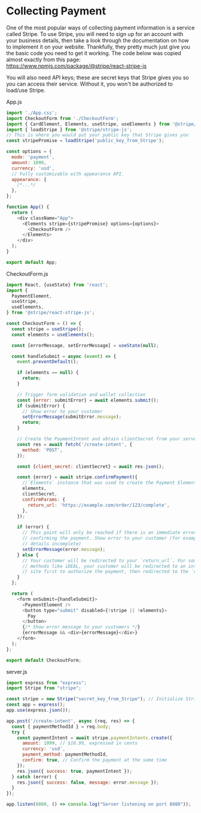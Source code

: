 # Collecting Payment

One of the most popular ways of collecting payment information is a service called Stripe. To use Stripe, you will need to sign up for an account with your business details, then take a look through the documentation on how to implement it on your website. Thankfully, they pretty much just give you the basic code you need to get it working. The code below was copied almost exactly from this page: https://www.npmjs.com/package/@stripe/react-stripe-js

You will also need API keys; these are secret keys that Stripe gives you so you can access their service. Without it, you won't be authorized to load/use Stripe.

App.js

```js
import './App.css';
import CheckoutForm from './CheckoutForm';
import { CardElement, Elements, useStripe, useElements } from '@stripe/react-stripe-js';
import { loadStripe } from '@stripe/stripe-js';
// This is where you would put your public key that Stripe gives you
const stripePromise = loadStripe('public_key_from_Stripe');

const options = {
  mode: 'payment',
  amount: 1099,
  currency: 'usd',
  // Fully customizable with appearance API.
  appearance: {
    /*...*/
  },
};

function App() {
  return (
    <div className="App">
      <Elements stripe={stripePromise} options={options}>
        <CheckoutForm />
      </Elements>
    </div>
  );
}

export default App;
```

CheckoutForm.js

```js
import React, {useState} from 'react';
import {
  PaymentElement,
  useStripe,
  useElements,
} from '@stripe/react-stripe-js';

const CheckoutForm = () => {
  const stripe = useStripe();
  const elements = useElements();

  const [errorMessage, setErrorMessage] = useState(null);

  const handleSubmit = async (event) => {
    event.preventDefault();

    if (elements == null) {
      return;
    }

    // Trigger form validation and wallet collection
    const {error: submitError} = await elements.submit();
    if (submitError) {
      // Show error to your customer
      setErrorMessage(submitError.message);
      return;
    }

    // Create the PaymentIntent and obtain clientSecret from your server endpoint
    const res = await fetch('/create-intent', {
      method: 'POST',
    });

    const {client_secret: clientSecret} = await res.json();

    const {error} = await stripe.confirmPayment({
      //`Elements` instance that was used to create the Payment Element
      elements,
      clientSecret,
      confirmParams: {
        return_url: 'https://example.com/order/123/complete',
      },
    });

    if (error) {
      // This point will only be reached if there is an immediate error when
      // confirming the payment. Show error to your customer (for example, payment
      // details incomplete)
      setErrorMessage(error.message);
    } else {
      // Your customer will be redirected to your `return_url`. For some payment
      // methods like iDEAL, your customer will be redirected to an intermediate
      // site first to authorize the payment, then redirected to the `return_url`.
    }
  };

  return (
    <form onSubmit={handleSubmit}>
      <PaymentElement />
      <button type="submit" disabled={!stripe || !elements}>
        Pay
      </button>
      {/* Show error message to your customers */}
      {errorMessage && <div>{errorMessage}</div>}
    </form>
  );
};

export default CheckoutForm;
```

server.js

```js
import express from "express";
import Stripe from "stripe";

const stripe = new Stripe("secret_key_from_Stripe"); // Initialize Stripe
const app = express();
app.use(express.json());

app.post('/create-intent', async (req, res) => {
  const { paymentMethodId } = req.body;
  try {
    const paymentIntent = await stripe.paymentIntents.create({
      amount: 1099, // $10.99, expressed in cents
      currency: 'usd',
      payment_method: paymentMethodId,
      confirm: true, // Confirm the payment at the same time
    });
    res.json({ success: true, paymentIntent });
  } catch (error) {
    res.json({ success: false, message: error.message });
  }
});

app.listen(8080, () => console.log("Server listening on port 8080"));
```